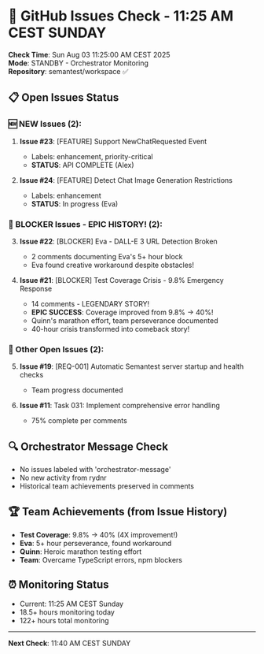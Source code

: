 # 🐙 GitHub Issues Check - 11:25 AM CEST SUNDAY

**Check Time**: Sun Aug 03 11:25:00 AM CEST 2025  
**Mode**: STANDBY - Orchestrator Monitoring  
**Repository**: semantest/workspace ✅

## 📋 Open Issues Status

### 🆕 NEW Issues (2):
1. **Issue #23**: [FEATURE] Support NewChatRequested Event
   - Labels: enhancement, priority-critical
   - **STATUS**: API COMPLETE (Alex)
   
2. **Issue #24**: [FEATURE] Detect Chat Image Generation Restrictions
   - Labels: enhancement
   - **STATUS**: In progress (Eva)

### 🚨 BLOCKER Issues - EPIC HISTORY! (2):
3. **Issue #22**: [BLOCKER] Eva - DALL-E 3 URL Detection Broken
   - 2 comments documenting Eva's 5+ hour block
   - Eva found creative workaround despite obstacles!
   
4. **Issue #21**: [BLOCKER] Test Coverage Crisis - 9.8% Emergency Response  
   - 14 comments - LEGENDARY STORY!
   - **EPIC SUCCESS**: Coverage improved from 9.8% → 40%!
   - Quinn's marathon effort, team perseverance documented
   - 40-hour crisis transformed into comeback story!

### 📌 Other Open Issues (2):
5. **Issue #19**: [REQ-001] Automatic Semantest server startup and health checks
   - Team progress documented
   
6. **Issue #11**: Task 031: Implement comprehensive error handling
   - 75% complete per comments

## 🔍 Orchestrator Message Check
- No issues labeled with 'orchestrator-message'
- No new activity from rydnr
- Historical team achievements preserved in comments

## 🏆 Team Achievements (from Issue History)
- **Test Coverage**: 9.8% → 40% (4X improvement!)
- **Eva**: 5+ hour perseverance, found workaround
- **Quinn**: Heroic marathon testing effort
- **Team**: Overcame TypeScript errors, npm blockers

## ⏰ Monitoring Status
- Current: 11:25 AM CEST Sunday
- 18.5+ hours monitoring today
- 122+ hours total monitoring

---

**Next Check**: 11:40 AM CEST SUNDAY